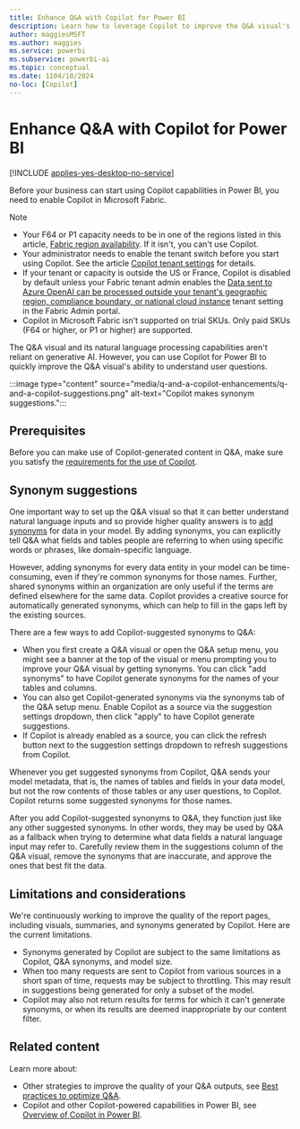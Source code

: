 ```yaml
---
title: Enhance Q&A with Copilot for Power BI
description: Learn how to leverage Copilot to improve the Q&A visual's ability to understand user questions.
author: maggiesMSFT
ms.author: maggies
ms.service: powerbi
ms.subservice: powerbi-ai
ms.topic: conceptual
ms.date: 1104/10/2024
no-loc: [Copilot]
---
```

# Enhance Q&A with Copilot for Power BI

[!INCLUDE [applies-yes-desktop-no-service](../includes/applies-yes-desktop-no-service.md)]

Before your business can start using Copilot capabilities in Power BI, you need to enable Copilot in Microsoft Fabric.

> [!NOTE]
>
> - Your F64 or P1 capacity needs to be in one of the regions listed in this article, [Fabric region availability](/fabric/admin/region-availability). If it isn't, you can't use Copilot.
> - Your administrator needs to enable the tenant switch before you start using Copilot. See the article [Copilot tenant settings](/fabric/admin/service-admin-portal-copilot) for details.
> - If your tenant or capacity is outside the US or France, Copilot is disabled by default unless your Fabric tenant admin enables the [Data sent to Azure OpenAI can be processed outside your tenant's geographic region, compliance boundary, or national cloud instance](/fabric/admin/service-admin-portal-copilot) tenant setting in the Fabric Admin portal.
> - Copilot in Microsoft Fabric isn't supported on trial SKUs. Only paid SKUs (F64 or higher, or P1 or higher) are supported.

The Q&A visual and its natural language processing capabilities aren't reliant on generative AI. However, you can use Copilot for Power BI to quickly improve the Q&A visual's ability to understand user questions.

:::image type="content" source="media/q-and-a-copilot-enhancements/q-and-a-copilot-suggestions.png" alt-text="Copilot makes synonym suggestions.":::

## Prerequisites

Before you can make use of Copilot-generated content in Q&A, make sure you satisfy the [requirements for the use of Copilot](../create-reports/copilot-introduction.md#copilot-requirements).

## Synonym suggestions

One important way to set up the Q&A visual so that it can better understand natural language inputs and so provide higher quality answers is to [add synonyms](q-and-a-tooling-intro.md#field-synonyms) for data in your model. By adding synonyms, you can explicitly tell Q&A what fields and tables people are referring to when using specific words or phrases, like domain-specific language.

However, adding synonyms for every data entity in your model can be time-consuming, even if they're common synonyms for those names. Further, shared synonyms within an organization are only useful if the terms are defined elsewhere for the same data. Copilot provides a creative source for automatically generated synonyms, which can help to fill in the gaps left by the existing sources.

There are a few ways to add Copilot-suggested synonyms to Q&A:

- When you first create a Q&A visual or open the Q&A setup menu, you might see a banner at the top of the visual or menu prompting you to improve your Q&A visual by getting synonyms. You can click "add synonyms" to have Copilot generate synonyms for the names of your tables and columns.
- You can also get Copilot-generated synonyms via the synonyms tab of the Q&A setup menu. Enable Copilot as a source via the suggestion settings dropdown, then click "apply" to have Copilot generate suggestions.
- If Copilot is already enabled as a source, you can click the refresh button next to the suggestion settings dropdown to refresh suggestions from Copilot.

Whenever you get suggested synonyms from Copilot, Q&A sends your model metadata, that is, the names of tables and fields in your data model, but not the row contents of those tables or any user questions, to Copilot. Copilot returns some suggested synonyms for those names.

After you add Copilot-suggested synonyms to Q&A, they function just like any other suggested synonyms. In other words, they may be used by Q&A as a fallback when trying to determine what data fields a natural language input may refer to. Carefully review them in the suggestions column of the Q&A visual, remove the synonyms that are inaccurate, and approve the ones that best fit the data.

## Limitations and considerations

We're continuously working to improve the quality of the report pages, including visuals, summaries, and synonyms generated by Copilot. Here are the current limitations. 

- Synonyms generated by Copilot are subject to the same limitations as Copilot, Q&A synonyms, and model size.
- When too many requests are sent to Copilot from various sources in a short span of time, requests may be subject to throttling. This may result in suggestions being generated for only a subset of the model.
- Copilot may also not return results for terms for which it can't generate synonyms, or when its results are deemed inappropriate by our content filter.

## Related content

Learn more about:

- Other strategies to improve the quality of your Q&A outputs, see [Best practices to optimize Q&A](q-and-a-best-practices.md).
- Copilot and other Copilot-powered capabilities in Power BI, see [Overview of Copilot in Power BI](../create-reports/copilot-introduction.md).
